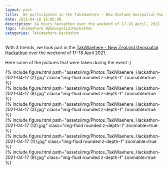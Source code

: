 ```yaml
---
layout: post
title:  We participated in the TakiWaehere – New Zealand Geospatial Hackathon!
date: 2021-04-18 16:00:00
description: 24 hours hackathon over the weekend of 17-18 April, 2021
tags: TakiWaehere NZGeospatialHackathon
categories: TakiWaehere-Hackathon
---
```

With 3 friends, we took part in the <a href='https://www.mbie.govt.nz/science-and-technology/science-and-innovation/international-opportunities/new-zealand-r-d/innovative-partnerships/takiwaehere-the-geospatial-hackathon/'>TakiWaehere - New Zealand Geospatial Hackathon</a> over the weekend of 17-18 April 2021.

Here some of the pictures that were taken during the event :)

<div class="row mt-3">
    <div class="col-sm mt-3 mt-md-0">
        {% include figure.html path="assets/img/Photos_TakiWaehere_Hackathon-2021-04-17 (2).jpg" class="img-fluid rounded z-depth-1" zoomable=true %}
    </div>
    <div class="col-sm mt-3 mt-md-0">
        {% include figure.html path="assets/img/Photos_TakiWaehere_Hackathon-2021-04-17 (8).jpg" class="img-fluid rounded z-depth-1" zoomable=true %}
    </div>
    <div class="col-sm mt-3 mt-md-0">
        {% include figure.html path="assets/img/Photos_TakiWaehere_Hackathon-2021-04-17 (3).jpg" class="img-fluid rounded z-depth-1" zoomable=true %}
    </div>
</div>

<div class="row mt-3">
    <div class="col-sm mt-3 mt-md-0">
        {% include figure.html path="assets/img/Photos_TakiWaehere_Hackathon-2021-04-17 (12).jpg" class="img-fluid rounded z-depth-1" zoomable=true %}
    </div>
    <div class="col-sm mt-3 mt-md-0">
        {% include figure.html path="assets/img/Photos_TakiWaehere_Hackathon-2021-04-17 (11).jpg" class="img-fluid rounded z-depth-1" zoomable=true %}
    </div>
    <div class="col-sm mt-3 mt-md-0">
        {% include figure.html path="assets/img/Photos_TakiWaehere_Hackathon-2021-04-17 (9).jpg" class="img-fluid rounded z-depth-1" zoomable=true %}
    </div>
</div>

